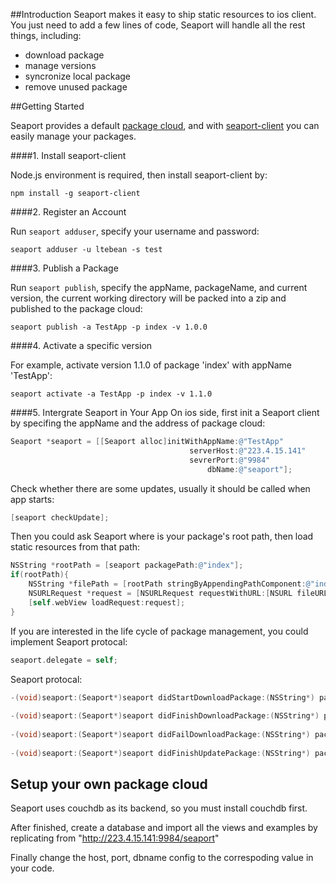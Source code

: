 ##Introduction
Seaport makes it easy to ship static resources to ios client. You just need to add a few lines of code, Seaport will handle all the rest things, including:

* download package
* manage versions
* syncronize local package
* remove unused package



##Getting Started

Seaport provides a default [package cloud](http://223.4.15.141:9984/seaport), and with [seaport-client](https://www.npmjs.org/package/seaport-client) you can easily manage your packages.

####1. Install seaport-client

Node.js environment is required, then install seaport-client by:

```
npm install -g seaport-client
```

####2. Register an Account

Run `seaport adduser`, specify your username and password:

```
seaport adduser -u ltebean -s test
```

####3. Publish a Package

Run `seaport publish`, specify the appName, packageName, and current version, the current working directory will be packed into a zip and published to the package cloud:

```
seaport publish -a TestApp -p index -v 1.0.0
```

####4. Activate a specific version

For example, activate version 1.1.0 of package 'index' with appName 'TestApp':
```
seaport activate -a TestApp -p index -v 1.1.0

```


####5. Intergrate Seaport in Your App
On ios side, first init a Seaport client by specifing the appName and the address of package cloud:

```objective-c
Seaport *seaport = [[Seaport alloc]initWithAppName:@"TestApp"
                                        serverHost:@"223.4.15.141"
                                        sevrerPort:@"9984"
                                            dbName:@"seaport"];
```

Check whether there are some updates, usually it should be called when app starts:

```objective-c
[seaport checkUpdate];
```

Then you could ask Seaport where is your package's root path, then load static resources from that path:

```objective-c
NSString *rootPath = [seaport packagePath:@"index"];
if(rootPath){
    NSString *filePath = [rootPath stringByAppendingPathComponent:@"index.html"];
    NSURLRequest *request = [NSURLRequest requestWithURL:[NSURL fileURLWithPath:filePath]];
    [self.webView loadRequest:request];
}
```
  
If you are interested in the life cycle of package management, you could implement Seaport protocal:

```objective-c
seaport.delegate = self;
```

Seaport protocal:

```objective-c
-(void)seaport:(Seaport*)seaport didStartDownloadPackage:(NSString*) packageName version:(NSString*) version;
  
-(void)seaport:(Seaport*)seaport didFinishDownloadPackage:(NSString*) packageName version:(NSString*) version;
  
-(void)seaport:(Seaport*)seaport didFailDownloadPackage:(NSString*) packageName version:(NSString*) version withError:(NSError*) error;
  
-(void)seaport:(Seaport*)seaport didFinishUpdatePackage:(NSString*) packageName version:(NSString*) version;  
```

## Setup your own package cloud

Seaport uses couchdb as its backend, so you must install couchdb first. 

After finished, create a database and import all the views and examples by replicating from "http://223.4.15.141:9984/seaport"

Finally change the host, port, dbname config to the correspoding value in your code.